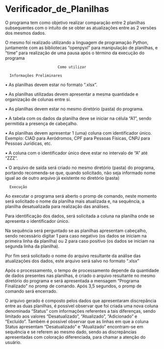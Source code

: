 # Verificador_de_Planilhas

O programa tem como objetivo realizar comparação entre 2 planilhas subsequentes com o intuito de se obter as atualizações entre as 2 versões dos mesmos dados.

O mesmo foi realizado utilizando a linguagem de programação Python, juntamente com as bibliotecas “openpyxl” para manipulação de planilhas, e “time” para realização de uma pausa após o término da execução do programa

                            Como utilizar

      Informações Preliminares
      
•	As planilhas devem estar no formato “.xlsx”.

•	As planilhas utilizadas devem apresentar a mesma quantidade e organização de colunas entre si.

•	As planilhas devem estar no mesmo diretório (pasta) do programa.

•	A tabela com os dados da planilha deve se iniciar na célula “A1”, sendo permitida a presença de cabeçalho.

•	As planilhas devem apresentar 1 (uma) coluna com identificador único. Exemplo: CIAD para Aeródromos, CPF para Pessoas Físicas, CNPJ para Pessoas Jurídicas, etc.

•	A coluna com o identificador único deve estar no intervalo de “A” até “ZZZ”.

•	O arquivo de saída será criado no mesmo diretório (pasta) do programa, portando recomenda-se que, quando solicitado, não seja informado nome igual ao de outro arquivo já existente no diretório (pasta)


      Execução

Ao executar o programa será aberto o promp de comando, neste momento será solicitado o nome da planilha mais atualizada e, na sequência, a planilha desatualizada para realização das análises.

Para identificação dos dados, será solicitada a coluna na planilha onde se apresenta o identificador único.

Na sequência será perguntado se as planilhas apresentam cabeçalho, sendo necessário digitar 1 para caso negativo (os dados se iniciam na primeira linha da planilha) ou 2 para caso positivo (os dados se iniciam na segunda linha da planilha).

Por fim será solicitado o nome do arquivo resultante da análise das atualizações dos dados, este arquivo será salvo no formato “.xlsx”

Após o processamento, o tempo de processamento depende da quantidade de dados presentes nas planilhas, é criado o arquivo resultante no mesmo diretório do programa e será apresentada a mensagem “Programa Finalizado” no promp de comando. Após 3,5 segundos, o promp de comando será encerrado.

O arquivo gerado é composto pelos dados que apresentaram discrepância entre as duas planilhas, é possível observar que foi criada uma nova coluna denominada “Status” com informações referentes a tais diferenças, sendo limitado aos valores “Desatualizado”, “Atualizado”, “Adicionado” e “Excluído”. Também é possível observar que as linhas em que a coluna Status apresentam “Desatualizado” e “Atualizado”  encontram-se em sequência e se referem ao mesmo dado, sendo as discrepâncias apresentadas com coloração diferenciada, para chamar a atenção do usuário.

